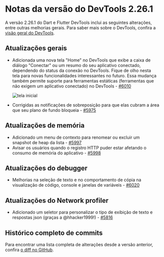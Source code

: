 # Notas da versão do DevTools 2.26.1

A versão 2.26.1 do Dart e Flutter DevTools inclui as seguintes
alterações, entre outras melhorias gerais. Para saber mais sobre o
DevTools, confira a [visão geral do DevTools](https://docs.flutter.dev/tools/devtools).

## Atualizações gerais

- Adicionada uma nova tela "Home" no DevTools que exibe a caixa de
  diálogo "Conectar" ou um resumo do seu aplicativo conectado,
  dependendo do status da conexão no DevTools. Fique de olho nesta tela
  para novas funcionalidades interessantes no futuro. Essa mudança
  também permite suporte para ferramentas estáticas (ferramentas que não
  exigem um aplicativo conectado) no DevTools -
  [#6010](https://github.com/flutter/devtools/pull/6010)

  ![tela inicial](/tools/devtools/release-notes/images-2.26.1/home_screen.png "Tela inicial do DevTools")

- Corrigidas as notificações de sobreposição para que elas cubram a área
  que seu plano de fundo bloqueia -
  [#5975](https://github.com/flutter/devtools/pull/5975)

## Atualizações de memória

- Adicionado um menu de contexto para renomear ou excluir um snapshot de
  heap da lista -
  [#5997](https://github.com/flutter/devtools/pull/5997)
- Avisar os usuários quando o registro HTTP puder estar afetando o
  consumo de memória do aplicativo -
  [#5998](https://github.com/flutter/devtools/pull/5998)

## Atualizações do debugger

- Melhorias na seleção de texto e no comportamento de cópia na visualização
  de código, console e janelas de variáveis -
  [#6020](https://github.com/flutter/devtools/pull/6020)

## Atualizações do Network profiler

- Adicionado um seletor para personalizar o tipo de exibição de texto e
  respostas json (graças a @hhacker1999!) -
  [#5816](https://github.com/flutter/devtools/pull/5816)

## Histórico completo de commits

Para encontrar uma lista completa de alterações desde a versão
anterior, confira [o diff no GitHub](https://github.com/flutter/devtools/compare/v2.25.0...v2.26.1).
